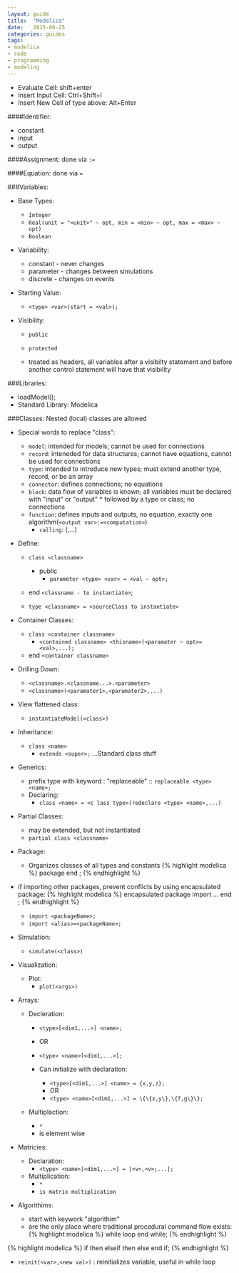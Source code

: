 ```yaml
---
layout: guide
title:  "Modelica"
date:   2015-06-25
categories: guides
tags:
- modelica
- code
- programming
- modeling
---
```


* Evaluate Cell: shift+enter
* Insert Input Cell: Ctrl+Shift+I
* Insert New Cell of type above: Alt+Enter

####Identifier:
* constant
* input
* output

####Assignment: done via `:=`

####Equation: done via `=` 

###Variables:
* Base Types:
    * `Integer`
    * `Real(unit = "<unit>" ~ opt, min = <min> ~ opt, max = <max> ~ opt)`
    * `Boolean`

* Variability:
    * constant - never changes
    * parameter - changes between simulations
    * discrete - changes on events

* Starting Value:
    * `<type> <var>(start = <val>);`

* Visibility:
    * `public`
    * `protected`

    * treated as headers, all variables after a visibilty statement and before another control statement will have that visibility 


###Libraries:
* loadModel(<library>);
* Standard Library: Modelica

###Classes:
Nested (local) classes are allowed

* Special words to replace "class":
    * `model`: intended for models; cannot be used for connections
    * `record`: inteneded for data structures; cannot have equations, cannot be used for connections
    * `type`: intended to introduce new types; must extend another type, record, or be an array
    * `connector`: defines connections; no equations
    * `block`: data flow of variables is known; all variables must be declared with "input" or "output" * followed by a type or class; no connections
    * `function`: defines inputs and outputs, no equation, exactly one algorithm(`<output var>:=<computation>`)
        * `calling`: <function name>(<input1>,...)
* Define:
    * `class <classname>`
        * public
            * `parameter <type> <var> = <val ~ opt>;`
    * end `<classname - to instantiate>`;

    * `type <classname> = <sourceClass to instantiate>`

* Container Classes:
    * `class <container classname>`
        * `<contained classname> <thisname>(<paramater ~ opt>=<val>,...);`
    * end `<container classname>`

* Drilling Down:
    * `<classname>.<classname...>.<parameter>`
    * `<classname>(<paramater1>,<paramater2>,...)`

* View flattened class:
    * `instantiateModel(<class>)`

* Inheritance:
    * `class <name>`
        * `extends <super>;`
    ...Standard class stuff

* Generics:
    * prefix type with keyword : "replaceable" :: `replaceable <type> <name>;`
    * Declaring:
        * `class <name> = <c lass type>(redeclare <type> <name>,...)`

* Partial Classes:
    * may be extended, but not instantiated
    * `partial class <classname>`

* Package:
    * Organizes classes of all types and constants
{% highlight modelica %}
    package <name>
        <stuff>
    end <name>;
{% endhighlight %}
* if importing other packages, prevent conflicts by using encapsulated package:
{% highlight modelica %}
    encapsulated package <PackageName>
        import <import>
        ...
    end <PackageName>;
{% endhighlight %}

    * `import <packageName>;`
    * `import <alias>=<packageName>;`

* Simulation:
    * `simulate(<class>)`   

* Visualization:
    * Plot:
        * `plot(<args>)`

* Arrays:
    * Decleration:
        * `<type>[<dim1,...>] <name>;`
        * OR
        * `<type> <name>[<dim1,...>];`

        * Can initialize with declaration:
            * `<type>[<dim1,...>] <name> = {x,y,z};`
            * OR
            * `<type> <name>[<dim1,...>] = \{\{x,y\},\{f,g\}\};`

    * Multiplaction:
        * `*`
        * is element wise

* Matricies:
    * Declaration:
        * `<type> <name>[<dim1,...>] = [<v>,<v>;...];`
    * Multiplication:
        * `*`
        * `is matrix multiplication`

* Algorithims:
    * start with keywork "algorithim"
    * are the only place where traditional procedural command flow exists:
{% highlight modelica %}
        while <bool> loop
            <body>
        end while;
{% endhighlight %}

{% highlight modelica %}
        if <bool> then
            <body>
        elseif <bool> then
            <body>
        else
            <body>
        end if;
{% endhighlight %}

* `reinit(<var>,<new val>)` : reinitializes variable, useful in while loop
